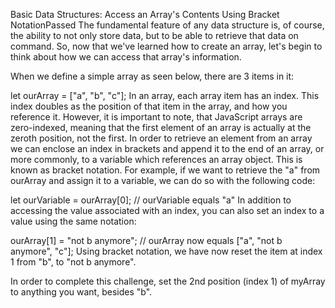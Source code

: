 Basic Data Structures: Access an Array's Contents Using Bracket NotationPassed
The fundamental feature of any data structure is, of course, the ability to not only store data, but to be able to retrieve that data on command. So, now that we've learned how to create an array, let's begin to think about how we can access that array's information.

When we define a simple array as seen below, there are 3 items in it:

let ourArray = ["a", "b", "c"];
In an array, each array item has an index. This index doubles as the position of that item in the array, and how you reference it. However, it is important to note, that JavaScript arrays are zero-indexed, meaning that the first element of an array is actually at the zeroth position, not the first. In order to retrieve an element from an array we can enclose an index in brackets and append it to the end of an array, or more commonly, to a variable which references an array object. This is known as bracket notation. For example, if we want to retrieve the "a" from ourArray and assign it to a variable, we can do so with the following code:

let ourVariable = ourArray[0];
// ourVariable equals "a"
In addition to accessing the value associated with an index, you can also set an index to a value using the same notation:

ourArray[1] = "not b anymore";
// ourArray now equals ["a", "not b anymore", "c"];
Using bracket notation, we have now reset the item at index 1 from "b", to "not b anymore".

In order to complete this challenge, set the 2nd position (index 1) of myArray to anything you want, besides "b".
